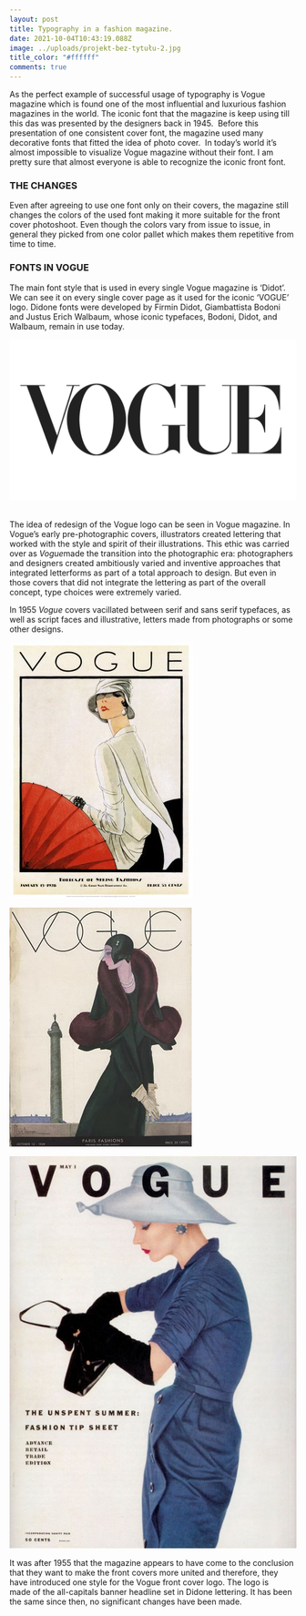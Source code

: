 ```yaml
---
layout: post
title: Typography in a fashion magazine.
date: 2021-10-04T10:43:19.088Z
image: ../uploads/projekt-bez-tytułu-2.jpg
title_color: "#ffffff"
comments: true
---
```

As the perfect example of successful usage of typography is Vogue magazine which is found one of the most influential and luxurious fashion magazines in the world. The iconic font that the magazine is keep using till this das was presented by the designers back in 1945.  Before this presentation of one consistent cover font, the magazine used many decorative fonts that fitted the idea of photo cover.  In today’s world it’s almost impossible to visualize Vogue magazine without their font. I am pretty sure that almost everyone is able to recognize the iconic front font.

### **THE CHANGES**

Even after agreeing to use one font only on their covers, the magazine still changes the colors of the used font making it more suitable for the front cover photoshoot. Even though the colors vary from issue to issue, in general they picked from one color pallet which makes them repetitive from time to time.

### **FONTS IN VOGUE**

The main font style that is used in every single Vogue magazine is ‘Didot’. We can see it on every single cover page as it used for the iconic ‘VOGUE’ logo. Didone fonts were developed by Firmin Didot, Giambattista Bodoni and Justus Erich Walbaum, whose iconic typefaces, Bodoni, Didot, and Walbaum, remain in use today.

![](../uploads/vogue-logo-1536x864.png)

\
The idea of redesign of the Vogue logo can be seen in Vogue magazine. In Vogue’s early pre-photographic covers, illustrators created lettering that worked with the style and spirit of their illustrations. This ethic was carried over as *Vogue*made the transition into the photographic era: photographers and designers created ambitiously varied and inventive approaches that integrated letterforms as part of a total approach to design. But even in those covers that did not integrate the lettering as part of the overall concept, type choices were extremely varied.

In 1955 *Vogue* covers vacillated between serif and sans serif typefaces, as well as script faces and illustrative, letters made from photographs or some other designs. 

![](../uploads/0809e9b89d1dcb9d27b92e97a04fe962.jpg)

![](../uploads/19291012.jpg)

![](../uploads/6d8b578ce1326a371b866b78470aaf63.jpg)

It was after 1955 that the magazine appears to have come to the conclusion that they want to make the front covers more united and therefore, they have introduced one style for the Vogue front cover logo. The logo is made of the all-capitals banner headline set in Didone lettering. It has been the same since then, no significant changes have been made.